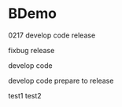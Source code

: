 # BDemo
0217
develop code
release

fixbug
release

develop code

develop code
prepare to release

test1
test2
